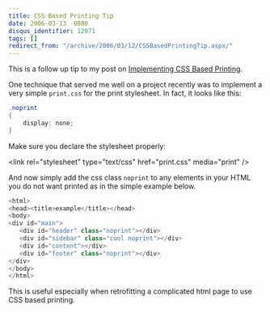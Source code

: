 ```yaml
---
title: CSS Based Printing Tip
date: 2006-03-13 -0800
disqus_identifier: 12071
tags: []
redirect_from: "/archive/2006/03/12/CSSBasedPrintingTip.aspx/"
---
```


This is a follow up tip to my post on [Implementing CSS Based
Printing](https://haacked.com/archive/2006/03/09/ImplementingCSSBasedPrinting.aspx "Printing Article").

One technique that served me well on a project recently was to implement
a very simple `print.css` for the print stylesheet. In fact, it looks
like this:

```csharp
.noprint
{
    display: none;
}
```

Make sure you declare the stylesheet properly:

\<link rel="stylesheet" type="text/css" href="print.css" media="print"
/\>

And now simply add the css class `noprint` to any elements in your HTML
you do not want printed as in the simple example below.

```csharp
<html>
<head><title>example</title></head>
<body>
<div id="main">
   <div id="header" class="noprint"></div>
   <div id="sidebar" class="cool noprint"></div>
   <div id="content"></div>
   <div id="footer" class="noprint"></div>
</div>
</body>
</html>
```

This is useful especially when retrofitting a complicated html page to
use CSS based printing.

